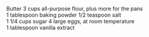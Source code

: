 Butter
3 cups all-purpose flour, plus more for the pans	
1 tablespoon baking powder
1/2 teaspoon salt	
1 1/4 cups sugar
4 large eggs, at room temperature	
1 tablespoon vanilla extract
